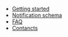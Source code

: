 - [Getting started](./docs/getting-started)
- [Notification schema](./docs/notification-schema)
- [FAQ](./docs/faq)
- [Contancts](./docs/contacts)
